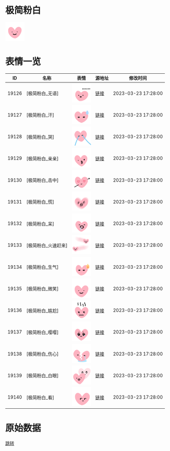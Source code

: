 # 极简粉白

<img src="./cover.png" height="60" alt="cover" />

# 表情一览

|ID|名称|表情|源地址|修改时间|
|----|----|----|----|----|
|19126|[极简粉白_无语]|<img src="./pic/019126_%5B极简粉白_无语%5D.png" height="60" alt="无语"/>|[链接](https://i0.hdslb.com/bfs/garb/b1c2089cc9e4df2e1c49908b0001da5869ee25a5.png)|2023-03-23 17:28:00|
|19127|[极简粉白_汗]|<img src="./pic/019127_%5B极简粉白_汗%5D.png" height="60" alt="汗"/>|[链接](https://i0.hdslb.com/bfs/garb/fbfd06944a5991900c6bf60704f4c3d6d5909929.png)|2023-03-23 17:28:00|
|19128|[极简粉白_哭]|<img src="./pic/019128_%5B极简粉白_哭%5D.png" height="60" alt="哭"/>|[链接](https://i0.hdslb.com/bfs/garb/935fb505be9d8837e87a38aff2b327c652aa36c6.png)|2023-03-23 17:28:00|
|19129|[极简粉白_亲亲]|<img src="./pic/019129_%5B极简粉白_亲亲%5D.png" height="60" alt="亲亲"/>|[链接](https://i0.hdslb.com/bfs/garb/e90528c4374c31f5741ebb07b441e6b0cd2ea33c.png)|2023-03-23 17:28:00|
|19130|[极简粉白_击中]|<img src="./pic/019130_%5B极简粉白_击中%5D.png" height="60" alt="击中"/>|[链接](https://i0.hdslb.com/bfs/garb/594593fb100cb10d21cd1e3e88307109d48257b9.png)|2023-03-23 17:28:00|
|19131|[极简粉白_慌]|<img src="./pic/019131_%5B极简粉白_慌%5D.png" height="60" alt="慌"/>|[链接](https://i0.hdslb.com/bfs/garb/657c3999ed74b361429f9f812d3642f940f2c434.png)|2023-03-23 17:28:00|
|19132|[极简粉白_呆]|<img src="./pic/019132_%5B极简粉白_呆%5D.png" height="60" alt="呆"/>|[链接](https://i0.hdslb.com/bfs/garb/ade07b8ab9a8ec1fccce0722ab3a57db71e13479.png)|2023-03-23 17:28:00|
|19133|[极简粉白_火速赶来]|<img src="./pic/019133_%5B极简粉白_火速赶来%5D.png" height="60" alt="火速赶来"/>|[链接](https://i0.hdslb.com/bfs/garb/a9b8def887309d0b80e4353e82a5222e64a64a6e.png)|2023-03-23 17:28:00|
|19134|[极简粉白_生气]|<img src="./pic/019134_%5B极简粉白_生气%5D.png" height="60" alt="生气"/>|[链接](https://i0.hdslb.com/bfs/garb/a5f761ddae78484dbea657e93c041cc604b50197.png)|2023-03-23 17:28:00|
|19135|[极简粉白_微笑]|<img src="./pic/019135_%5B极简粉白_微笑%5D.png" height="60" alt="微笑"/>|[链接](https://i0.hdslb.com/bfs/garb/686fc906c605481b00e591eecc5c88b5dea10f68.png)|2023-03-23 17:28:00|
|19136|[极简粉白_尴尬]|<img src="./pic/019136_%5B极简粉白_尴尬%5D.png" height="60" alt="尴尬"/>|[链接](https://i0.hdslb.com/bfs/garb/e9cb7317b036240dfa2958a8b121a048d43f6882.png)|2023-03-23 17:28:00|
|19137|[极简粉白_嘤嘤]|<img src="./pic/019137_%5B极简粉白_嘤嘤%5D.png" height="60" alt="嘤嘤"/>|[链接](https://i0.hdslb.com/bfs/garb/2ef42f65c5c130430389b6e6f57cf64e077028bd.png)|2023-03-23 17:28:00|
|19138|[极简粉白_伤心]|<img src="./pic/019138_%5B极简粉白_伤心%5D.png" height="60" alt="伤心"/>|[链接](https://i0.hdslb.com/bfs/garb/48d605d9d4e2590de24ef63649ccdef5963bc304.png)|2023-03-23 17:28:00|
|19139|[极简粉白_白眼]|<img src="./pic/019139_%5B极简粉白_白眼%5D.png" height="60" alt="白眼"/>|[链接](https://i0.hdslb.com/bfs/garb/18ef1e7d1c54d90c43ccf3856c76afefb6919d10.png)|2023-03-23 17:28:00|
|19140|[极简粉白_看]|<img src="./pic/019140_%5B极简粉白_看%5D.png" height="60" alt="看"/>|[链接](https://i0.hdslb.com/bfs/garb/d71778cf53804a4e3c3fde5f33ee0c01c1fecdd6.png)|2023-03-23 17:28:00|

# 原始数据

[跳转](./raw.json)

